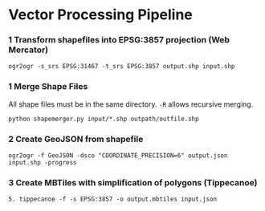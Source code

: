 # Vector Processing Pipeline

### 1 Transform shapefiles into EPSG:3857 projection (Web Mercator)
```
ogr2ogr -s_srs EPSG:31467 -t_srs EPSG:3857 output.shp input.shp

```
### 1 Merge Shape Files
All shape files must be in the same directory. `-R` allows recursive merging.
```
python shapemerger.py input/*.shp outpath/outfile.shp
```
### 2 Create GeoJSON from shapefile
```
ogr2ogr -f GeoJSON -dsco "COORDINATE_PRECISION=6" output.json input.shp -progress
```
### 3 Create MBTiles with simplification of polygons (Tippecanoe)
```5. tippecanoe -f -s EPSG:3857 -o output.mbtiles input.json ```
